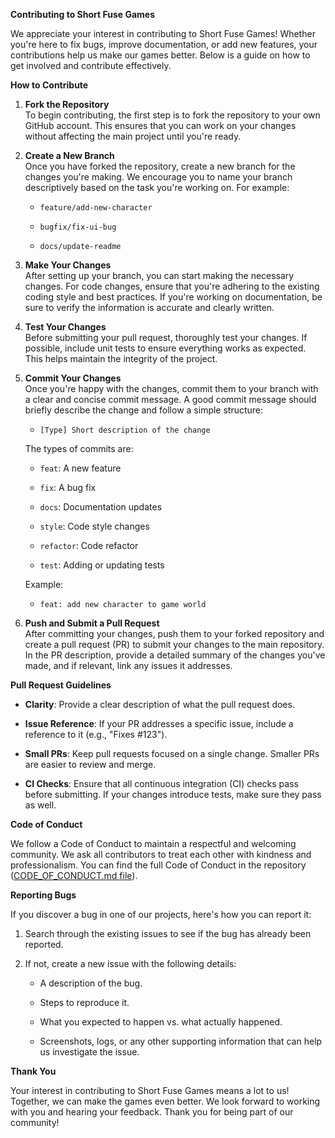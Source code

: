 **Contributing to Short Fuse Games**

We appreciate your interest in contributing to Short Fuse Games! Whether you're here to fix bugs, improve documentation, or add new features, your contributions help us make our games better. Below is a guide on how to get involved and contribute effectively.

**How to Contribute**

1.  **Fork the Repository**\
    To begin contributing, the first step is to fork the repository to your own GitHub account. This ensures that you can work on your changes without affecting the main project until you're ready.

2.  **Create a New Branch**\
    Once you have forked the repository, create a new branch for the changes you're making. We encourage you to name your branch descriptively based on the task you're working on. For example:

    -   `feature/add-new-character`

    -   `bugfix/fix-ui-bug`

    -   `docs/update-readme`

3.  **Make Your Changes**\
    After setting up your branch, you can start making the necessary changes. For code changes, ensure that you're adhering to the existing coding style and best practices. If you're working on documentation, be sure to verify the information is accurate and clearly written.

4.  **Test Your Changes**\
    Before submitting your pull request, thoroughly test your changes. If possible, include unit tests to ensure everything works as expected. This helps maintain the integrity of the project.

5.  **Commit Your Changes**\
    Once you're happy with the changes, commit them to your branch with a clear and concise commit message. A good commit message should briefly describe the change and follow a simple structure:

    -   `[Type] Short description of the change`

    The types of commits are:

    -   `feat`: A new feature

    -   `fix`: A bug fix

    -   `docs`: Documentation updates

    -   `style`: Code style changes

    -   `refactor`: Code refactor

    -   `test`: Adding or updating tests

    Example:

    -   `feat: add new character to game world`

6.  **Push and Submit a Pull Request**\
    After committing your changes, push them to your forked repository and create a pull request (PR) to submit your changes to the main repository. In the PR description, provide a detailed summary of the changes you've made, and if relevant, link any issues it addresses.

**Pull Request Guidelines**

-   **Clarity**: Provide a clear description of what the pull request does.

-   **Issue Reference**: If your PR addresses a specific issue, include a reference to it (e.g., "Fixes #123").

-   **Small PRs**: Keep pull requests focused on a single change. Smaller PRs are easier to review and merge.

-   **CI Checks**: Ensure that all continuous integration (CI) checks pass before submitting. If your changes introduce tests, make sure they pass as well.

**Code of Conduct**

We follow a Code of Conduct to maintain a respectful and welcoming community. We ask all contributors to treat each other with kindness and professionalism. You can find the full Code of Conduct in the repository ([CODE_OF_CONDUCT.md file](https://github.com/Short-Fuse-Games/.github/blob/main/CONDUCT.MD)).

**Reporting Bugs**

If you discover a bug in one of our projects, here's how you can report it:

1.  Search through the existing issues to see if the bug has already been reported.

2.  If not, create a new issue with the following details:

    -   A description of the bug.

    -   Steps to reproduce it.

    -   What you expected to happen vs. what actually happened.

    -   Screenshots, logs, or any other supporting information that can help us investigate the issue.

**Thank You**

Your interest in contributing to Short Fuse Games means a lot to us! Together, we can make the games even better. We look forward to working with you and hearing your feedback. Thank you for being part of our community!
